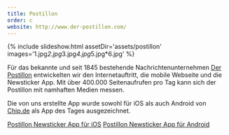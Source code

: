 ```yaml
---
title: Postillon
order: c
website: http://www.der-postillon.com/
---
```


{% include slideshow.html assetDir='assets/postillon' images='1.jpg*2.jpg*3.jpg*4.jpg*5.jpg*6.jpg' %}

Für das bekannte und seit 1845 bestehende Nachrichtenunternehmen [Der Postillon](http://www.der-postillon.com/) entwickelten wir den Internetauftritt, die mobile Webseite und die Newsticker App. Mit über 400.000 Seitenaufrufen pro Tag kann sich der Postillon mit namhaften Medien messen.

Die von uns erstellte App wurde sowohl für iOS als auch Android von [Chip.de](http://www.chip.de/) als App des Tages ausgezeichnet.

[Postillon Newsticker App für iOS](https://itunes.apple.com/de/app/postillon-newsticker/id808217391?mt=8)
[Postillon Newsticker App für Android](https://play.google.com/store/apps/details?id=com.campudus.postillon.newsticker)
